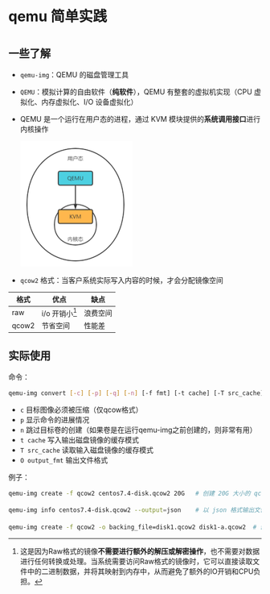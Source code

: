 # qemu 简单实践

<!--more-->
#

## 一些了解

- `qemu-img`：QEMU 的磁盘管理工具
- `QEMU`：模拟计算的自由软件（**纯软件**），QEMU 有整套的虚拟机实现（CPU 虚拟化、内存虚拟化、I/O 设备虚拟化）
- QEMU 是一个运行在用户态的进程，通过 KVM 模块提供的**系统调用接口**进行内核操作

	![](images/posts/Pasted%20image%2020230522181522.png)

- `qcow2` 格式：当客户系统实际写入内容的时候，才会分配镜像空间

|格式|优点|缺点|
|-|-|-|
|raw|i/o 开销小[^1]|浪费空间|
|qcow2|节省空间|性能差|

## 实际使用

命令：
```sh
qemu-img convert [-c] [-p] [-q] [-n] [-f fmt] [-t cache] [-T src_cache] [-O output_fmt] [-o options] [-s snapshot_name] [-S sparse_size] filename [filename2 [...]] output_filename
```
-   `c` 目标图像必须被压缩（仅qcow格式）
-   `p` 显示命令的进展情况
-   `n` 跳过目标卷的创建（如果卷是在运行qemu-img之前创建的，则非常有用）
-   `t cache` 写入输出磁盘镜像的缓存模式
-   `T src_cache` 读取输入磁盘镜像的缓存模式
-   `O output_fmt` 输出文件格式

例子：
```sh
qemu-img create -f qcow2 centos7.4-disk.qcow2 20G   # 创建 20G 大小的 qcow2 格式文件 centos7.4-disk.qcow2

qemu-img info centos7.4-disk.qcow2 --output=json    # 以 json 格式输出文件信息

qemu-img create -f qcow2 -o backing_file=disk1.qcow2 disk1-a.qcow2  # 创建 disk1-a.qcow2 文件，并以 disk1.qcow2 为后端镜像文件（disk1-a.qcow2 记录与后端镜像的差异部分，在使用 commit 命令的时候才将修改提交到后端镜像文件）
```



[^1]: 这是因为Raw格式的镜像**不需要进行额外的解压或解密操作**，也不需要对数据进行任何转换或处理。当系统需要访问Raw格式的镜像时，它可以直接读取文件中的二进制数据，并将其映射到内存中，从而避免了额外的IO开销和CPU负担。
